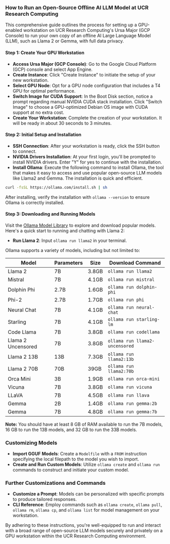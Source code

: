 ### How to Run an Open-Source Offline AI LLM Model at UCR Research Computing

This comprehensive guide outlines the process for setting up a GPU-enabled workstation on UCR Research Computing's Ursa Major (GCP Console) to run your own copy of an offline AI Large Language Model (LLM), such as Llama 2 or Gemma, with full data privacy.

#### Step 1: Create Your GPU Workstation

- **Access Ursa Major (GCP Console)**: Go to the Google Cloud Platform (GCP) console and select App Engine.
- **Create Instance**: Click "Create Instance" to initiate the setup of your new workstation.
- **Select GPU Node**: Opt for a GPU node configuration that includes a T4 GPU for optimal performance.
- **Switch Image for CUDA Support**: In the Boot Disk section, notice a prompt regarding manual NVIDIA CUDA stack installation. Click "Switch Image" to choose a GPU-optimized Debian OS image with CUDA support at no extra cost.
- **Create Your Workstation**: Complete the creation of your workstation. It will be ready in about 30 seconds to 3 minutes.

#### Step 2: Initial Setup and Installation

- **SSH Connection**: After your workstation is ready, click the SSH button to connect.
- **NVIDIA Drivers Installation**: At your first login, you'll be prompted to install NVIDIA drivers. Enter "Y" for yes to continue with the installation.
- **Install Ollama**: Execute the following command to install Ollama, the tool that makes it easy to access and use popular open-source LLM models like Llama2 and Gemma. The installation is quick and efficient.

```bash
curl -fsSL https://ollama.com/install.sh | sh
```

After installing, verify the installation with `ollama --version` to ensure Ollama is correctly installed.

#### Step 3: Downloading and Running Models

Visit the [Ollama Model Library](https://ollama.com/library?sort=popular) to explore and download popular models. Here's a quick start to running and chatting with Llama 2:

- **Run Llama 2**: Input `ollama run llama2` in your terminal.

Ollama supports a variety of models, including but not limited to:

| Model               | Parameters | Size  | Download Command            |
|---------------------|------------|-------|-----------------------------|
| Llama 2             | 7B         | 3.8GB | `ollama run llama2`         |
| Mistral             | 7B         | 4.1GB | `ollama run mistral`        |
| Dolphin Phi         | 2.7B       | 1.6GB | `ollama run dolphin-phi`    |
| Phi-2               | 2.7B       | 1.7GB | `ollama run phi`            |
| Neural Chat         | 7B         | 4.1GB | `ollama run neural-chat`    |
| Starling            | 7B         | 4.1GB | `ollama run starling-lm`    |
| Code Llama          | 7B         | 3.8GB | `ollama run codellama`      |
| Llama 2 Uncensored  | 7B         | 3.8GB | `ollama run llama2-uncensored` |
| Llama 2 13B         | 13B        | 7.3GB | `ollama run llama2:13b`     |
| Llama 2 70B         | 70B        | 39GB  | `ollama run llama2:70b`     |
| Orca Mini           | 3B         | 1.9GB | `ollama run orca-mini`      |
| Vicuna              | 7B         | 3.8GB | `ollama run vicuna`         |
| LLaVA               | 7B         | 4.5GB | `ollama run llava`          |
| Gemma               | 2B         | 1.4GB | `ollama run gemma:2b`       |
| Gemma               | 7B         | 4.8GB | `ollama run gemma:7b`       |

**Note:** You should have at least 8 GB of RAM available to run the 7B models, 16 GB to run the 13B models, and 32 GB to run the 33B models.

### Customizing Models

- **Import GGUF Models**: Create a `Modelfile` with a `FROM` instruction specifying the local filepath to the model you wish to import.
- **Create and Run Custom Models**: Utilize `ollama create` and `ollama run` commands to construct and initiate your custom model.

### Further Customizations and Commands

- **Customize a Prompt**: Models can be personalized with specific prompts to produce tailored responses.
- **CLI Reference**: Employ commands such as `ollama create`, `ollama pull`, `ollama rm`, `ollama cp`, and `ollama list` for model management on your workstation.

By adhering to these instructions, you're well-equipped to run and interact with a broad range of open-source LLM models securely and privately on a GPU workstation within the UCR Research Computing environment.